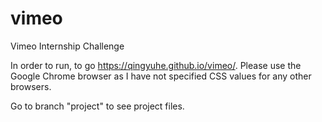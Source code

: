 # vimeo
Vimeo Internship Challenge

In order to run, to go https://qingyuhe.github.io/vimeo/. Please use the Google Chrome browser as I have not specified CSS values for any other browsers. 

Go to branch "project" to see project files. 
